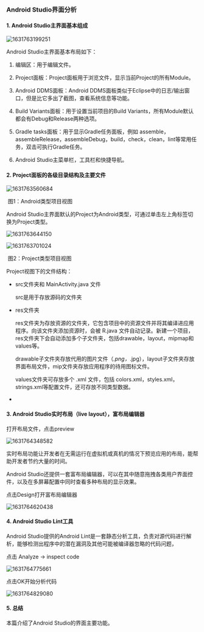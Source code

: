 ### Android Studio界面分析

#### 1. Android Studio主界面基本组成

![1631763199251](C:\Users\Administrator\AppData\Roaming\Typora\typora-user-images\1631763199251.png)

Android Studio主界面基本布局如下：

1. 编辑区：用于编辑文件。

2. Project面板：Project面板用于浏览文件，显示当前Project的所有Module。

3. Android DDMS面板：Android DDMS面板类似于Eclipse中的日志/输出窗口，但是比它多出了截图，查看系统信息等功能。

4. Build Variants面板：用于设置当前项目的Build Variants，所有Module默认都会有Debug和Release两种选项。
5. Gradle tasks面板：用于显示Gradle任务面板，例如 assemble，assembleRelease，assembleDebug，build，check，clean，lint等常用任务，双击可执行Gradle任务。
6. Android Studio主菜单栏，工具栏和快捷导航。

#### 2. Project面板的各级目录结构及主要文件

![1631763560684](C:\Users\Administrator\Desktop\PPT\1631763560684.png)

​								 图1：Android类型项目视图

Android Studio主界面默认的Project为Android类型，可通过单击左上角标签切换为Project类型。

![1631763644150](C:\Users\Administrator\AppData\Roaming\Typora\typora-user-images\1631763644150.png)

![1631763701024](C:\Users\Administrator\AppData\Roaming\Typora\typora-user-images\1631763701024.png)

​								图2：Project类型项目视图

Project视图下的文件结构：

* src文件夹和 MainActivity.java 文件

  src是用于存放源码的文件夹

* res文件夹

  res文件夹为存放资源的文件夹，它包含项目中的资源文件并将其编译进应用程序。向该文件夹添加资源时，会被 R.java 文件自动记录。新建一个项目，res文件夹下会自动添加多个子文件夹，包括drawable，layout，mipmap和values等。

  drawable子文件夹存放代用的图片文件（*.png，*.jpg），layout子文件夹存放界面布局文件，mip文件夹存放应用程序的待用图标文件。

  values文件夹可存放多个 .xml 文件，包括 colors.xml，styles.xml，strings.xml等配置文件，还可存放不同类型数据。

* 

#### 3. Android Studio实时布局（live layout），富布局编辑器

打开布局文件，点击preview

![1631764348582](C:\Users\Administrator\AppData\Roaming\Typora\typora-user-images\1631764348582.png)

实时布局功能让开发者在无需运行在虚拟机或真机的情况下预览应用的布局，能帮助开发者节约大量的时间。

Android Studio还提供一套富布局编辑器，可以在其中随意拖拽各类用户界面控件，以及在多屏幕配置中同时查看多种布局的显示效果。

点击Design打开富布局编辑器

![1631764620438](C:\Users\Administrator\AppData\Roaming\Typora\typora-user-images\1631764620438.png)

#### 4. Android Studio Lint工具

Android Studio提供的Android Lint是一套静态分析工具，负责对源代码进行解析，能够检测出程序中的潜在漏洞及其他可能被编译器忽略的代码问题，

点击 Analyze -> inspect code

![1631764775661](C:\Users\Administrator\AppData\Roaming\Typora\typora-user-images\1631764775661.png)

点击OK开始分析代码

![1631764829080](C:\Users\Administrator\AppData\Roaming\Typora\typora-user-images\1631764829080.png)

#### 5. 总结

本篇介绍了Android  Studio的界面主要功能。